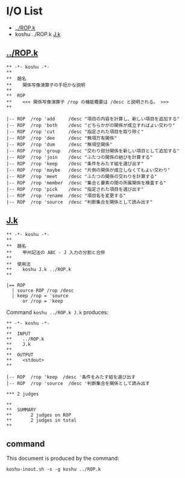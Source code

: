 # I/O List

- [../ROP.k](#ropk)
- koshu ../ROP.k [J.k](#jk)



## [../ROP.k](../ROP.k)

```
** -*- koshu -*-
**
**  題名
**    関係写像演算子の手短かな説明
**
**  ROP
**    <<< 関係写像演算子 /rop の機能概要は /desc と説明される。 >>>
**

|-- ROP  /rop 'add     /desc "項目の内容を計算し、新しい項目を追加する"
|-- ROP  /rop 'both    /desc "どちらかがの関係が成立すればよい交わり"
|-- ROP  /rop 'cut     /desc "指定された項目を取り除く"
|-- ROP  /rop 'dee     /desc "無項万有関係"
|-- ROP  /rop 'dum     /desc "無項空関係"
|-- ROP  /rop 'group   /desc "交わり部分関係を新しい項目として追加する"
|-- ROP  /rop 'join    /desc "ふたつの関係の結びを計算する"
|-- ROP  /rop 'keep    /desc "条件をみたす組を選び出す"
|-- ROP  /rop 'maybe   /desc "片側の関係が成立しなくてもよい交わり"
|-- ROP  /rop 'meet    /desc "ふたつの関係の交わりを計算する"
|-- ROP  /rop 'member  /desc "集合と要素の間の所属関係を検査する"
|-- ROP  /rop 'pick    /desc "指定された項目を選び出す"
|-- ROP  /rop 'rename  /desc "項目名を変更する"
|-- ROP  /rop 'source  /desc "判断集合を関係として読み出す"

```



## [J.k](J.k)

```
** -*- koshu -*-
**
**  題名
**    甲州記法の ABC - J 入力の分割と合併
**
**  使用法
**    koshu J.k ../ROP.k
**

|== ROP
  | source ROP /rop /desc
  | keep /rop = 'source
      or /rop = 'keep

```

Command `koshu ../ROP.k J.k` produces:

```
** -*- koshu -*-
**
**  INPUT
**    ../ROP.k
**    J.k
**
**  OUTPUT
**    <stdout>
**

|-- ROP  /rop 'keep  /desc '条件をみたす組を選び出す
|-- ROP  /rop 'source  /desc '判断集合を関係として読み出す

*** 2 judges

**
**  SUMMARY
**       2 judges on ROP
**       2 judges in total
**
```



## command

This document is produced by the command:

```
koshu-inout.sh -s -g koshu ../ROP.k
```

